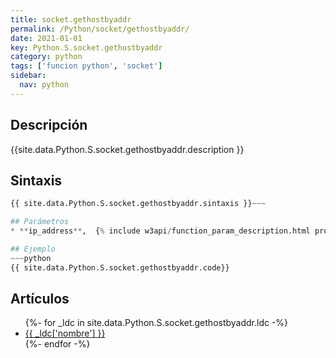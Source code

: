 ```yaml
---
title: socket.gethostbyaddr
permalink: /Python/socket/gethostbyaddr/
date: 2021-01-01
key: Python.S.socket.gethostbyaddr
category: python
tags: ['funcion python', 'socket']
sidebar: 
  nav: python
---
```


## Descripción
{{site.data.Python.S.socket.gethostbyaddr.description }}

## Sintaxis
~~~python
{{ site.data.Python.S.socket.gethostbyaddr.sintaxis }}~~~

## Parámetros
* **ip_address**,  {% include w3api/function_param_description.html propiedad=site.data.Python.S.socket.gethostbyaddr valor="ip_address" %}

## Ejemplo
~~~python
{{ site.data.Python.S.socket.gethostbyaddr.code}}
~~~

## Artículos
<ul>
{%- for _ldc in site.data.Python.S.socket.gethostbyaddr.ldc -%}
   <li>
       <a href="{{_ldc['url'] }}">{{ _ldc['nombre'] }}</a>
   </li>
{%- endfor -%}
</ul>
